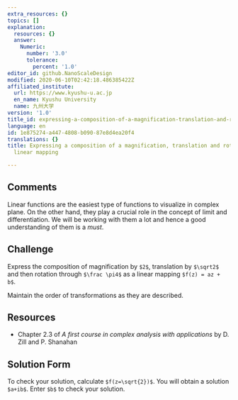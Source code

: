 ```yaml
---
extra_resources: {}
topics: []
explanation:
  resources: {}
  answer:
    Numeric:
      number: '3.0'
      tolerance:
        percent: '1.0'
editor_id: github.NanoScaleDesign
modified: 2020-06-10T02:42:18.486385422Z
affiliated_institute:
  url: https://www.kyushu-u.ac.jp
  en_name: Kyushu University
  name: 九州大学
version: '1.0'
title_id: expressing-a-composition-of-a-magnification-translation-and-rotation-as-a-linear-mapping
language: en
id: 1e875274-a447-4808-b090-87e8d4ea20f4
translations: {}
title: Expressing a composition of a magnification, translation and rotation as a
  linear mapping

---
```


## Comments

Linear functions are the easiest type of functions to visualize in complex plane. On the other hand, they play a crucial role in the concept of limit and differentiation. We will be working with them a lot and hence a good understanding of them is a *must*. 

## Challenge
Express the  composition of magnification by `$2$`, translation by `$\sqrt2$` and then rotation through `$\frac \pi4$` as a linear mapping `$f(z) = az + b$`.

Maintain the order of transformations as they are described.

## Resources
    
- Chapter 2.3 of *A first course in complex analysis with applications* by D. Zill and P. Shanahan


## Solution Form
To check your solution, calculate `$f(z=\sqrt{2})$`.
You will obtain a solution `$a+ib$`.
Enter `$b$` to check your solution.

